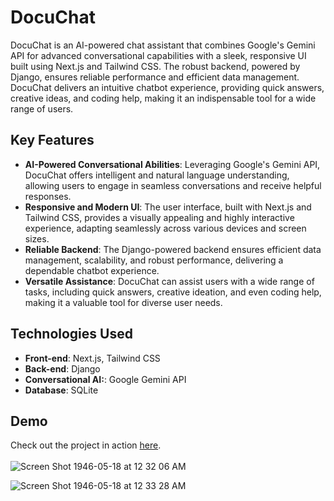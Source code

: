 # DocuChat

DocuChat is an AI-powered chat assistant that combines Google's Gemini API for advanced conversational capabilities with a sleek, responsive UI built using Next.js and Tailwind CSS. The robust backend, powered by Django, ensures reliable performance and efficient data management. DocuChat delivers an intuitive chatbot experience, providing quick answers, creative ideas, and coding help, making it an indispensable tool for a wide range of users.


## Key Features

- **AI-Powered Conversational Abilities**: Leveraging Google's Gemini API, DocuChat offers intelligent and natural language understanding, allowing users to engage in seamless conversations and receive helpful responses.
- **Responsive and Modern UI**: The user interface, built with Next.js and Tailwind CSS, provides a visually appealing and highly interactive experience, adapting seamlessly across various devices and screen sizes.
- **Reliable Backend**: The Django-powered backend ensures efficient data management, scalability, and robust performance, delivering a dependable chatbot experience.
- **Versatile Assistance**: DocuChat can assist users with a wide range of tasks, including quick answers, creative ideation, and even coding help, making it a valuable tool for diverse user needs.
  

## Technologies Used

- **Front-end**: Next.js, Tailwind CSS
- **Back-end**: Django
- **Conversational AI:**: Google Gemini API
- **Database**: SQLite

  
## Demo

Check out the project in action <a target="__blank" href="https://docuchatfe.vercel.app/signup/">here</a>. 
<br><br>
![Screen Shot 1946-05-18 at 12 32 06 AM](https://github.com/user-attachments/assets/a85966ad-aafb-4f6c-8185-1c0f71787762)

![Screen Shot 1946-05-18 at 12 33 28 AM](https://github.com/user-attachments/assets/7f0d89ed-141f-42d1-bffe-cc2373fa2ed9)

